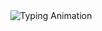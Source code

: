 <div align="center">
  <img src="https://readme-typing-svg.demolab.com?font=Fira+Code&weight=700&size=26&duration=2000&pause=1000&color=00FFF7&background=0A0E2700&center=true&vCenter=true&multiline=true&repeat=true&width=800&height=120&lines=I+love+sitting+in+front+of+a+screen+%E2%80%94;until+my+back+reminds+me+I'm+human." alt="Typing Animation" />
</div>

